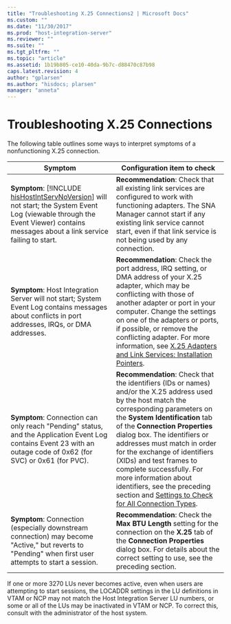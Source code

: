 ```yaml
---
title: "Troubleshooting X.25 Connections2 | Microsoft Docs"
ms.custom: ""
ms.date: "11/30/2017"
ms.prod: "host-integration-server"
ms.reviewer: ""
ms.suite: ""
ms.tgt_pltfrm: ""
ms.topic: "article"
ms.assetid: 1b19b805-ce10-40da-9b7c-d88470c87b98
caps.latest.revision: 4
author: "gplarsen"
ms.author: "hisdocs; plarsen"
manager: "anneta"
---
```

# Troubleshooting X.25 Connections
The following table outlines some ways to interpret symptoms of a nonfunctioning X.25 connection.  


|                                                                                                                   Symptom                                                                                                                   |                                                                                                                                                                                                                                                                           Configuration item to check                                                                                                                                                                                                                                                                            |
|---------------------------------------------------------------------------------------------------------------------------------------------------------------------------------------------------------------------------------------------|----------------------------------------------------------------------------------------------------------------------------------------------------------------------------------------------------------------------------------------------------------------------------------------------------------------------------------------------------------------------------------------------------------------------------------------------------------------------------------------------------------------------------------------------------------------------------------|
| <strong>Symptom</strong>: [!INCLUDE [hisHostIntServNoVersion](../includes/hishostintservnoversion-md.md)] will not start; the System Event Log (viewable through the Event Viewer) contains messages about a link service failing to start. |                                                                                                                                                         <strong>Recommendation</strong>: Check that all existing link services are configured to work with functioning adapters. The SNA Manager cannot start if any existing link service cannot start, even if that link service is not being used by any connection.                                                                                                                                                          |
|                                       <strong>Symptom</strong>: Host Integration Server will not start; System Event Log contains messages about conflicts in port addresses, IRQs, or DMA addresses.                                       |                                                             <strong>Recommendation</strong>: Check the port address, IRQ setting, or DMA address of your X.25 adapter, which may be conflicting with those of another adapter or port in your computer. Change the settings on one of the adapters or ports, if possible, or remove the conflicting adapter. For more information, see [X.25 Adapters and Link Services: Installation Pointers](../core/x-25-adapters-and-link-services-installation-pointers1.md).                                                              |
|                               <strong>Symptom</strong>: Connection can only reach "Pending" status, and the Application Event Log contains Event 23 with an outage code of 0x62 (for SVC) or 0x61 (for PVC).                                | <strong>Recommendation</strong>: Check that the identifiers (IDs or names) and/or the X.25 address used by the host match the corresponding parameters on the <strong>System Identification</strong> tab of the <strong>Connection Properties</strong> dialog box. The identifiers or addresses must match in order for the exchange of identifiers (XIDs) and test frames to complete successfully. For more information about identifiers, see the preceding section and [Settings to Check for All Connection Types](../core/settings-to-check-for-all-connection-types2.md). |
|                                     <strong>Symptom</strong>: Connection (especially downstream connection) may become "Active," but reverts to "Pending" when first user attempts to start a session.                                      |                                                                                                                                                    <strong>Recommendation</strong>: Check the <strong>Max BTU Length</strong> setting for the connection on the <strong>X.25</strong> tab of the <strong>Connection Properties</strong> dialog box. For details about the correct setting to use, see the preceding section.                                                                                                                                                     |

 If one or more 3270 LUs never becomes active, even when users are attempting to start sessions, the LOCADDR settings in the LU definitions in VTAM or NCP may not match the Host Integration Server LU numbers, or some or all of the LUs may be inactivated in VTAM or NCP. To correct this, consult with the administrator of the host system.